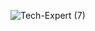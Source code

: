 ![Tech-Expert (7)](https://user-images.githubusercontent.com/81862443/187108146-d37a5ee8-116f-45fd-85ff-bdb07f6c2e1e.png)

